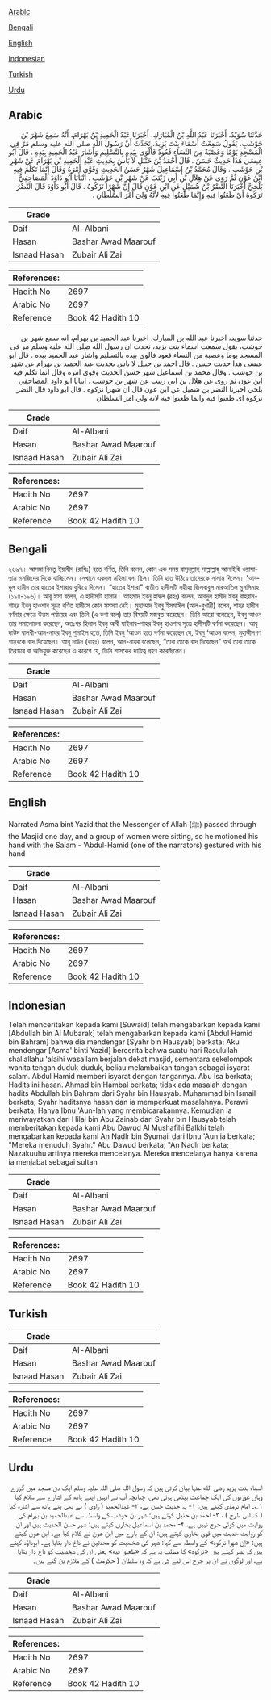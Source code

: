 [Arabic](#arabic)

[Bengali](#bengali)

[English](#english)

[Indonesian](#indonesian)

[Turkish](#turkish)

[Urdu](#urdu)

## Arabic


<div dir="rtl" lang="ar" style={{fontSize:'larger',backgroundColor:'#f8f9fa',padding:20}}>
حَدَّثَنَا سُوَيْدٌ، أَخْبَرَنَا عَبْدُ اللَّهِ بْنُ الْمُبَارَكِ، أَخْبَرَنَا عَبْدُ الْحَمِيدِ بْنُ بَهْرَامَ، أَنَّهُ سَمِعَ شَهْرَ بْنَ حَوْشَبٍ، يَقُولُ سَمِعْتُ أَسْمَاءَ بِنْتَ يَزِيدَ، تُحَدِّثُ أَنَّ رَسُولَ اللَّهِ صلى الله عليه وسلم مَرَّ فِي الْمَسْجِدِ يَوْمًا وَعُصْبَةٌ مِنَ النِّسَاءِ قُعُودٌ فَأَلْوَى بِيَدِهِ بِالتَّسْلِيمِ وَأَشَارَ عَبْدُ الْحَمِيدِ بِيَدِهِ ‏.‏ قَالَ أَبُو عِيسَى هَذَا حَدِيثٌ حَسَنٌ ‏.‏ قَالَ أَحْمَدُ بْنُ حَنْبَلٍ لاَ بَأْسَ بِحَدِيثِ عَبْدِ الْحَمِيدِ بْنِ بَهْرَامَ عَنْ شَهْرِ بْنِ حَوْشَبٍ ‏.‏ وَقَالَ مُحَمَّدُ بْنُ إِسْمَاعِيلَ شَهْرٌ حَسَنُ الْحَدِيثِ وَقَوَّى أَمْرَهُ وَقَالَ إِنَّمَا تَكَلَّمَ فِيهِ ابْنُ عَوْنٍ ثُمَّ رَوَى عَنْ هِلاَلِ بْنِ أَبِي زَيْنَبَ عَنْ شَهْرِ بْنِ حَوْشَبٍ ‏.‏ أَنْبَأَنَا أَبُو دَاوُدَ الْمَصَاحِفِيُّ بَلْخِيٌّ أَخْبَرَنَا النَّضْرُ بْنُ شُمَيْلٍ عَنِ ابْنِ عَوْنٍ قَالَ إِنَّ شَهْرًا نَزَكُوهُ ‏.‏ قَالَ أَبُو دَاوُدَ قَالَ النَّضْرُ تَرَكُوهُ أَىْ طَعَنُوا فِيهِ وَإِنَّمَا طَعَنُوا فِيهِ لأَنَّهُ وَلِيَ أَمْرَ السُّلْطَانِ ‏.‏
</div>
<div style={{backgroundColor:'#f8f9fa',padding:20, marginBottom: 10}}><table> <thead> <tr> <th>Grade</th> <th></th> </tr> </thead> <tbody> <tr><td>Daif</td><td>Al-Albani</td></tr><tr><td>Hasan</td><td>Bashar Awad Maarouf</td></tr><tr><td>Isnaad Hasan</td><td>Zubair Ali Zai</td></tr></tbody></table><table> <thead> <tr> <th>References:</th> <th></th> </tr> </thead> <tbody><tr><td>Hadith No</td><td>2697</td></tr><tr><td>Arabic No</td><td>2697</td></tr><tr><td>Reference</td><td>Book 42 Hadith 10</td></tr></tbody></table></div>


<div dir="rtl" lang="ar" style={{fontSize:'larger',backgroundColor:'#f8f9fa',padding:20}}>
حدثنا سويد، اخبرنا عبد الله بن المبارك، اخبرنا عبد الحميد بن بهرام، انه سمع شهر بن حوشب، يقول سمعت اسماء بنت يزيد، تحدث ان رسول الله صلى الله عليه وسلم مر في المسجد يوما وعصبة من النساء قعود فالوى بيده بالتسليم واشار عبد الحميد بيده . قال ابو عيسى هذا حديث حسن . قال احمد بن حنبل لا باس بحديث عبد الحميد بن بهرام عن شهر بن حوشب . وقال محمد بن اسماعيل شهر حسن الحديث وقوى امره وقال انما تكلم فيه ابن عون ثم روى عن هلال بن ابي زينب عن شهر بن حوشب . انبانا ابو داود المصاحفي بلخي اخبرنا النضر بن شميل عن ابن عون قال ان شهرا نزكوه . قال ابو داود قال النضر تركوه اى طعنوا فيه وانما طعنوا فيه لانه ولي امر السلطان
</div>
<div style={{backgroundColor:'#f8f9fa',padding:20, marginBottom: 10}}><table> <thead> <tr> <th>Grade</th> <th></th> </tr> </thead> <tbody> <tr><td>Daif</td><td>Al-Albani</td></tr><tr><td>Hasan</td><td>Bashar Awad Maarouf</td></tr><tr><td>Isnaad Hasan</td><td>Zubair Ali Zai</td></tr></tbody></table><table> <thead> <tr> <th>References:</th> <th></th> </tr> </thead> <tbody><tr><td>Hadith No</td><td>2697</td></tr><tr><td>Arabic No</td><td>2697</td></tr><tr><td>Reference</td><td>Book 42 Hadith 10</td></tr></tbody></table></div>

## Bengali


<div dir="ltr" lang="bn" style={{fontSize:'larger',backgroundColor:'#f8f9fa',padding:20}}>
২৬৯৭। আসমা বিনতু ইয়াযীদ (রাযিঃ) হতে বর্ণিত, তিনি বলেন, কোন এক সময় রাসূলুল্লাহ সাল্লাল্লাহু আলাইহি ওয়াসাল্লাম মসজিদের দিকে যাচ্ছিলেন। সেখানে একদল মহিলা বসা ছিল। তিনি হাত উঠিয়ে তাদেরকে সালাম দিলেন। 'আবদুল হামীদ তার হাতের ইশারায় বুঝিয়ে দিলেন। “হাতের ইশারা" ব্যতীত হাদীসটি সহীহঃ জিলবাবুল মারআতিল মুসলিমাহ (১৯৪-১৯৬)। আবূ ঈসা বলেন, এ হাদীসটি হাসান। আহমাদ ইবনু হাম্বল (রহঃ) বলেন, আবদুল হামীদ ইবনু বাহরাম-শাহর ইবনু হাওশাব সূত্রে বর্ণিত হাদীসে কোন সমস্যা নেই। মুহাম্মাদ ইবনু ইসমাঈল (আল-বুখারী) বলেন, শাহর হাদীস বর্ণনার ক্ষেত্রে উত্তম পর্যায়ের এবং তিনি (এ কথা বলে) তার বিষয়টি মজবুত করেছেন। তিনি আরো বলেছেন, ইবনু আওন তার সমালোচনা করেছেন, অতঃপর হিলাল ইবনু আবী যাইনাব-শাহর ইবনু হাওশাব সূত্রে হাদীসটি বর্ণনা করেছেন। আবূ দাউদ বালখী-আন-নাযর ইবনু শুমাইল হতে, তিনি ইবনু ‘আওন হতে বর্ণনা করেছেন যে, ইবনু ‘আওন বলেন, মুহাদ্দীসগণ শাহরকে বাদ দিয়েছেন। আবূ দাউদ (রাহঃ) বলেন, আন-নাযর বলেছেন, “তারা তাকে বাদ দিয়েছেন" অর্থ তারা তাকে তিরস্কার বা অভিযুক্ত করেছেন এ কারণে যে, তিনি শাসকের দায়িত্ব গ্রহণ করেছিলেন।
</div>
<div style={{backgroundColor:'#f8f9fa',padding:20, marginBottom: 10}}><table> <thead> <tr> <th>Grade</th> <th></th> </tr> </thead> <tbody> <tr><td>Daif</td><td>Al-Albani</td></tr><tr><td>Hasan</td><td>Bashar Awad Maarouf</td></tr><tr><td>Isnaad Hasan</td><td>Zubair Ali Zai</td></tr></tbody></table><table> <thead> <tr> <th>References:</th> <th></th> </tr> </thead> <tbody><tr><td>Hadith No</td><td>2697</td></tr><tr><td>Arabic No</td><td>2697</td></tr><tr><td>Reference</td><td>Book 42 Hadith 10</td></tr></tbody></table></div>

## English


<div dir="ltr" lang="en" style={{fontSize:'larger',backgroundColor:'#f8f9fa',padding:20}}>
Narrated Asma bint Yazid:that the Messenger of Allah (ﷺ) passed through the Masjid one day, and a group of women were sitting, so he motioned his hand with the Salam - 'Abdul-Hamid (one of the narrators) gestured with his hand
</div>
<div style={{backgroundColor:'#f8f9fa',padding:20, marginBottom: 10}}><table> <thead> <tr> <th>Grade</th> <th></th> </tr> </thead> <tbody> <tr><td>Daif</td><td>Al-Albani</td></tr><tr><td>Hasan</td><td>Bashar Awad Maarouf</td></tr><tr><td>Isnaad Hasan</td><td>Zubair Ali Zai</td></tr></tbody></table><table> <thead> <tr> <th>References:</th> <th></th> </tr> </thead> <tbody><tr><td>Hadith No</td><td>2697</td></tr><tr><td>Arabic No</td><td>2697</td></tr><tr><td>Reference</td><td>Book 42 Hadith 10</td></tr></tbody></table></div>

## Indonesian


<div dir="ltr" lang="id" style={{fontSize:'larger',backgroundColor:'#f8f9fa',padding:20}}>
Telah menceritakan kepada kami [Suwaid] telah mengabarkan kepada kami [Abdullah bin Al Mubarak] telah mengabarkan kepada kami [Abdul Hamid bin Bahram] bahwa dia mendengar [Syahr bin Hausyab] berkata; Aku mendengar [Asma' binti Yazid] bercerita bahwa suatu hari Rasulullah shallallahu 'alaihi wasallam berjalan dekat masjid, sementara sekelompok wanita tengah duduk-duduk, beliau melambaikan tangan sebagai isyarat salam. Abdul Hamid memberi isyarat dengan tangannya. Abu Isa berkata; Hadits ini hasan. Ahmad bin Hambal berkata; tidak ada masalah dengan hadits Abdullah bin Bahram dari Syahr bin Hausyab. Muhammad bin Ismail berkata; Syahr haditsnya hasan dan ia memperkuat masalahnya. Perawi berkata; Hanya Ibnu 'Aun-lah yang membicarakannya. Kemudian ia meriwayatkan dari Hilal bin Abu Zainab dari Syahr bin Hausyab telah memberitakan kepada kami Abu Dawud Al Mushafihi Balkhi telah mengabarkan kepada kami An Nadlr bin Syumail dari Ibnu 'Aun ia berkata; "Mereka menuduh Syahr." Abu Dawud berkata; "An Nadlr berkata; Nazakuuhu artinya mereka mencelanya. Mereka mencelanya hanya karena ia menjabat sebagai sultan
</div>
<div style={{backgroundColor:'#f8f9fa',padding:20, marginBottom: 10}}><table> <thead> <tr> <th>Grade</th> <th></th> </tr> </thead> <tbody> <tr><td>Daif</td><td>Al-Albani</td></tr><tr><td>Hasan</td><td>Bashar Awad Maarouf</td></tr><tr><td>Isnaad Hasan</td><td>Zubair Ali Zai</td></tr></tbody></table><table> <thead> <tr> <th>References:</th> <th></th> </tr> </thead> <tbody><tr><td>Hadith No</td><td>2697</td></tr><tr><td>Arabic No</td><td>2697</td></tr><tr><td>Reference</td><td>Book 42 Hadith 10</td></tr></tbody></table></div>

## Turkish


<div dir="ltr" lang="tr" style={{fontSize:'larger',backgroundColor:'#f8f9fa',padding:20}}>

</div>
<div style={{backgroundColor:'#f8f9fa',padding:20, marginBottom: 10}}><table> <thead> <tr> <th>Grade</th> <th></th> </tr> </thead> <tbody> <tr><td>Daif</td><td>Al-Albani</td></tr><tr><td>Hasan</td><td>Bashar Awad Maarouf</td></tr><tr><td>Isnaad Hasan</td><td>Zubair Ali Zai</td></tr></tbody></table><table> <thead> <tr> <th>References:</th> <th></th> </tr> </thead> <tbody><tr><td>Hadith No</td><td>2697</td></tr><tr><td>Arabic No</td><td>2697</td></tr><tr><td>Reference</td><td>Book 42 Hadith 10</td></tr></tbody></table></div>

## Urdu


<div dir="rtl" lang="ur" style={{fontSize:'larger',backgroundColor:'#f8f9fa',padding:20}}>
اسماء بنت یزید رضی الله عنہا بیان کرتی ہیں کہ رسول اللہ صلی اللہ علیہ وسلم ایک دن مسجد میں گزرے وہاں عورتوں کی ایک جماعت بیٹھی ہوئی تھی، چنانچہ آپ نے انہیں اپنے ہاتھ کے اشارے سے سلام کیا ۱؎۔ امام ترمذی کہتے ہیں: ۱- یہ حدیث حسن ہے، ۲- عبدالحمید ( راوی ) نے بھی پتے ہاتھ سے اشارہ کیا ( کہ اس طرح ) ، ۳- احمد بن حنبل کہتے ہیں: شہر بن حوشب کے واسطہ سے عبدالحمید بن بہرام کی روایت میں کوئی حرج نہیں ہے، ۴- محمد بن اسماعیل بخاری کہتے ہیں: شہر حسن الحدیث ہیں اور ان کو روایت حدیث میں قوی بخاری کہتے ہیں: ان کے بارے میں ابن عون نے کلام کیا ہے۔ ابن عون کہتے ہیں: «إن شهرا نزكوه» کے واسطہ سے کہا: شہر کی شخصیت کو محدثین نے داغ دار بتایا ہے۔ ابوداؤد کہتے ہیں کہ نضر کہتے ہیں «نزكوه» کا مطلب یہ ہے کہ «طعنوا فيه» یعنی ان کی شخصیت کو داغ دار بتایا ہے، اور لوگوں نے ان پر جرح اس لیے کی ہے کہ وہ سلطان ( حکومت ) کے ملازم بن گئے ہیں۔
</div>
<div style={{backgroundColor:'#f8f9fa',padding:20, marginBottom: 10}}><table> <thead> <tr> <th>Grade</th> <th></th> </tr> </thead> <tbody> <tr><td>Daif</td><td>Al-Albani</td></tr><tr><td>Hasan</td><td>Bashar Awad Maarouf</td></tr><tr><td>Isnaad Hasan</td><td>Zubair Ali Zai</td></tr></tbody></table><table> <thead> <tr> <th>References:</th> <th></th> </tr> </thead> <tbody><tr><td>Hadith No</td><td>2697</td></tr><tr><td>Arabic No</td><td>2697</td></tr><tr><td>Reference</td><td>Book 42 Hadith 10</td></tr></tbody></table></div>